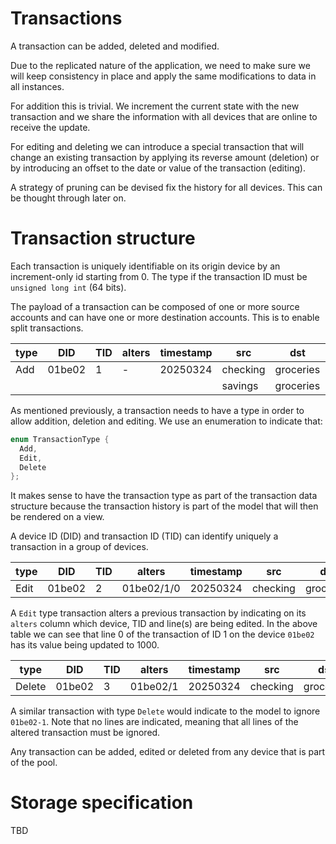 # Transactions

A transaction can be added, deleted and modified.

Due to the replicated nature of the application, we need to make sure we will
keep consistency in place and apply the same modifications to data in all
instances.

For addition this is trivial. We increment the current state with the new
transaction and we share the information with all devices that are online to
receive the update.

For editing and deleting we can introduce a special transaction that will
change an existing transaction by applying its reverse amount (deletion) or by
introducing an offset to the date or value of the transaction (editing).

A strategy of pruning can be devised fix the history for all devices. This can
be thought through later on.

# Transaction structure

Each transaction is uniquely identifiable on its origin device by an
increment-only id starting from 0. The type if the transaction ID must be
`unsigned long int` (64 bits).

The payload of a transaction can be composed of one or more source accounts and
can have one or more destination accounts. This is to enable split
transactions.

| type | DID    | TID | alters | timestamp | src      | dst       | values |
| ---- | ------ | --- | ------ | --------- | -------- | --------- | ------ |
| Add  | 01be02 | 1   | -      | 20250324  | checking | groceries | 10000  |
|      |        |     |        |           | savings  | groceries | 2000   |

As mentioned previously, a transaction needs to have a type in order to allow
addition, deletion and editing. We use an enumeration to indicate that:

```c++
enum TransactionType {
  Add,
  Edit,
  Delete
};
```

It makes sense to have the transaction type as part of the transaction data
structure because the transaction history is part of the model that will then be
rendered on a view.

A device ID (DID) and transaction ID (TID) can identify uniquely a transaction
in a group of devices.

| type | DID    | TID | alters     | timestamp | src      | dst       | values |
| ---- | ------ | --- | ---------- | --------- | -------- | --------- | ------ |
| Edit | 01be02 | 2   | 01be02/1/0 | 20250324  | checking | groceries | 1000   |

A `Edit` type transaction alters a previous transaction by indicating on its
`alters` column which device, TID and line(s) are being edited. In the above
table we can see that line 0 of the transaction of ID 1 on the device `01be02`
has its value being updated to 1000.

| type   | DID    | TID | alters   | timestamp | src      | dst       | values |
| ------ | ------ | --- | -------- | --------- | -------- | --------- | ------ |
| Delete | 01be02 | 3   | 01be02/1 | 20250324  | checking | groceries | 1000   |

A similar transaction with type `Delete` would indicate to the model to ignore
`01be02-1`. Note that no lines are indicated, meaning that all lines of the
altered transaction must be ignored.

Any transaction can be added, edited or deleted from any device that is part of
the pool.

# Storage specification

TBD
